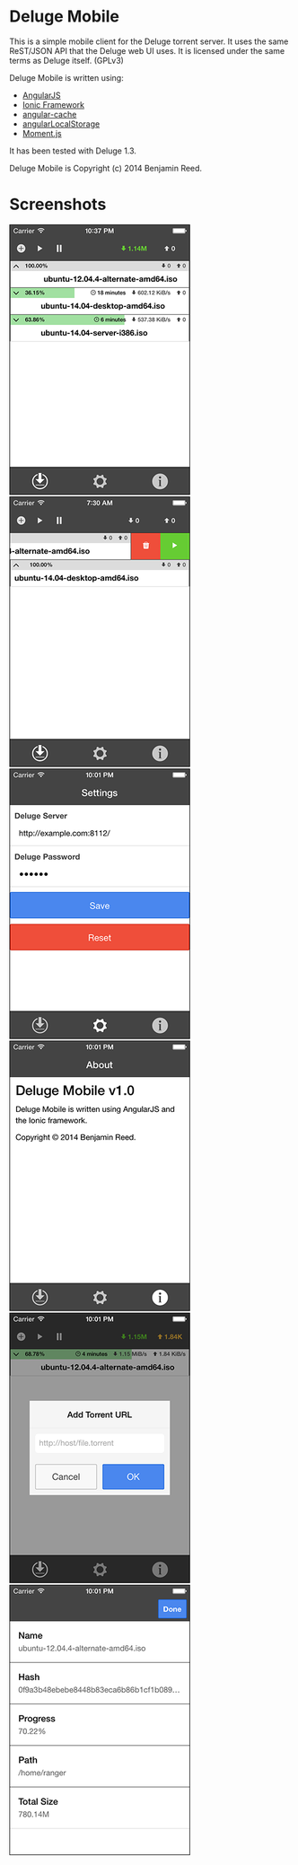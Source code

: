 Deluge Mobile
=============

This is a simple mobile client for the Deluge torrent server.  It uses the same
ReST/JSON API that the Deluge web UI uses.  It is licensed under the same terms
as Deluge itself. (GPLv3)

Deluge Mobile is written using:

* [AngularJS](https://angularjs.org/)
* [Ionic Framework](http://ionicframework.com/)
* [angular-cache](https://github.com/jmdobry/angular-cache)
* [angularLocalStorage](https://github.com/agrublev/angularLocalStorage)
* [Moment.js](http://momentjs.com/)

It has been tested with Deluge 1.3.

Deluge Mobile is Copyright (c) 2014 Benjamin Reed.

Screenshots
===========

![Main Tab View](images/screenshot-main.png) ![Delete, Pause/Resume](images/screenshot-options.png) ![Settings Tab View](images/screenshot-settings.png) ![About Tab View](images/screenshot-about.png) ![Add Torrent](images/screenshot-add.png) ![Torrent Details](images/screenshot-details.png)
